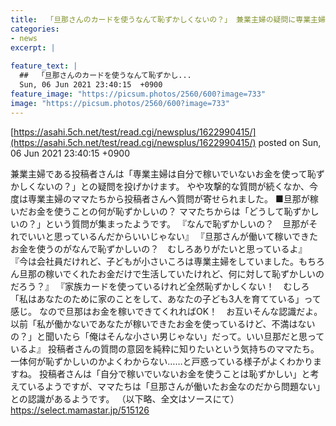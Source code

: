 ```yaml
---
title:  「旦那さんのカードを使うなんて恥ずかしくないの？」 兼業主婦の疑問に専業主婦たちから怒りの反論相次ぐ  
categories:
- news
excerpt: |
  
feature_text: |
  ##  「旦那さんのカードを使うなんて恥ずかし...
  Sun, 06 Jun 2021 23:40:15  +0900
feature_image: "https://picsum.photos/2560/600?image=733"
image: "https://picsum.photos/2560/600?image=733"
---
```


[https://asahi.5ch.net/test/read.cgi/newsplus/1622990415/](https://asahi.5ch.net/test/read.cgi/newsplus/1622990415/)
posted on Sun, 06 Jun 2021 23:40:15  +0900

<!--more-->

兼業主婦である投稿者さんは「専業主婦は自分で稼いでいないお金を使って恥ずかしくないの？」との疑問を投げかけます。 やや攻撃的な質問が続くなか、今度は専業主婦のママたちから投稿者さんへ質問が寄せられました。 ■旦那が稼いだお金を使うことの何が恥ずかしいの？ ママたちからは「どうして恥ずかしいの？」という質問が集まったようです。 『なんで恥ずかしいの？　旦那がそれでいいと思っているんだからいいじゃない』 『旦那さんが働いて稼いできたお金を使うのがなんで恥ずかしいの？　むしろありがたいと思っているよ』 『今は会社員だけれど、子どもが小さいころは専業主婦をしていました。もちろん旦那の稼いでくれたお金だけで生活していたけれど、何に対して恥ずかしいのだろう？』 『家族カードを使っているけれど全然恥ずかしくない！　むしろ「私はあなたのために家のことをして、あなたの子ども3人を育てている」って感じ。 なので旦那はお金を稼いできてくれればOK！　お互いそんな認識だよ。 以前「私が働かないであなたが稼いできたお金を使っているけど、不満はないの？」と聞いたら「俺はそんな小さい男じゃない」だって。いい旦那だと思っているよ』 投稿者さんの質問の意図を純粋に知りたいという気持ちのママたち。一体何が恥ずかしいのかよくわからない……と戸惑っている様子がよくわかりますね。 投稿者さんは「自分で稼いでいないお金を使うことは恥ずかしい」と考えているようですが、ママたちは「旦那さんが働いたお金なのだから問題ない」との認識があるようです。 （以下略、全文はソースにて） https://select.mamastar.jp/515126
